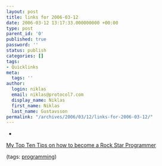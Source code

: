 ```yaml
---
layout: post
title: links for 2006-03-12
date: 2006-03-12 13:17:33.000000000 +00:00
type: post
parent_id: '0'
published: true
password: ''
status: publish
categories: []
tags:
- Quicklinks
meta:
  tags: ''
author:
  login: niklas
  email: niklas@protocol7.com
  display_name: Niklas
  first_name: Niklas
  last_name: Gustavsson
permalink: "/archives/2006/03/12/links-for-2006-03-12/"
---
```

- 
[My Top Ten Tips on how to become a Rock Star Programmer](http://www.javalobby.org/java/forums/t65399.html)

(tags: [programming](http://del.icio.us/protocol7/programming))
